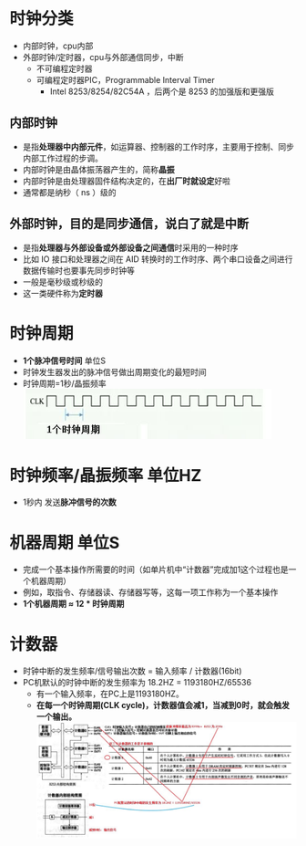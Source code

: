 # 时钟分类
- 内部时钟，cpu内部
- 外部时钟/定时器，cpu与外部通信同步，中断
    - 不可编程定时器
    - 可编程定时器PIC，Programmable Interval Timer
        - Intel 8253/8254/82C54A ，后两个是 8253 的加强版和更强版

## 内部时钟
- 是指**处理器中内部元件**，如运算器、控制器的工作时序，主要用于控制、同步内部工作过程的步调。
- 内部时钟是由晶体振荡器产生的，简称**晶振**
- 内部时钟是由处理器固件结构决定的，在**出厂时就设定**好啦
- 通常都是纳秒（ ns ）级的

## 外部时钟，目的是同步通信，说白了就是中断
- 是指**处理器与外部设备或外部设备之间通信**时采用的一种时序
- 比如 IO 接口和处理器之间在 AID 转换时的工作时序、两个串口设备之间进行数据传输时也要事先同步时钟等 
- 一般是毫秒级或秒级的
- 这一类硬件称为**定时器**

# 时钟周期
- **1个脉冲信号时间** 单位S
- 时钟发生器发出的脉冲信号做出周期变化的最短时间
- 时钟周期=1秒/晶振频率
![](../photo/paste-a1c5c833b3c6961b3e74c0a443209c608d8a0fab.jpg)

# 时钟频率/晶振频率 单位HZ
- 1秒内 发送**脉冲信号的次数**

# 机器周期 单位S
- 完成一个基本操作所需要的时间（如单片机中“计数器”完成加1这个过程也是一个机器周期）
- 例如，取指令、存储器读、存储器写等，这每一项工作称为一个基本操作
- **1个机器周期 ≈ 12 * 时钟周期**

# 计数器 
- 时钟中断的发生频率/信号输出次数 = 输入频率 / 计数器(16bit) 
- PC机默认的时钟中断的发生频率为 18.2HZ = 1193180HZ/65536
    - 有一个输入频率，在PC上是1193180HZ。
    - **在每一个时钟周期(CLK cycle)，计数器值会减1，当减到0时，就会触发一个输出。**
![](../photo/paste-f100ec3815fddc92eef1d60f6d71fb41afc3c6a2.jpg)
